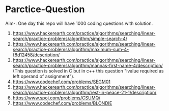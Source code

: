 # Parctice-Question
Aim-: One day this repo will have 1000 coding questions with solution.
1. https://www.hackerearth.com/practice/algorithms/searching/linear-search/practice-problems/algorithm/simple-search-4/
2. https://www.hackerearth.com/practice/algorithms/searching/linear-search/practice-problems/algorithm/maximum-sum-4-f8d12458/description/
3. https://www.hackerearth.com/practice/algorithms/searching/linear-search/practice-problems/algorithm/mannas-first-name-4/description/ (This question is solved in C but in c++ this question "lvalue required as left operand of assignment").
4. https://www.codechef.com/problems/SEGM01
5. https://www.hackerearth.com/practice/algorithms/searching/linear-search/practice-problems/algorithm/rest-in-peace-21-1/description/
6. https://www.spoj.com/problems/CSUMQ/
7. https://www.codechef.com/problems/BLONDIE
